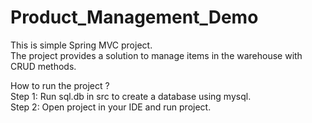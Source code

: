 # Product_Management_Demo
This is simple Spring MVC project.<br>
The project provides a solution to manage items in the warehouse with CRUD methods.<br>

How to run the project ?<br>
Step 1: Run sql.db in src to create a database using mysql.<br>
Step 2: Open project in your IDE and run project.<br>
